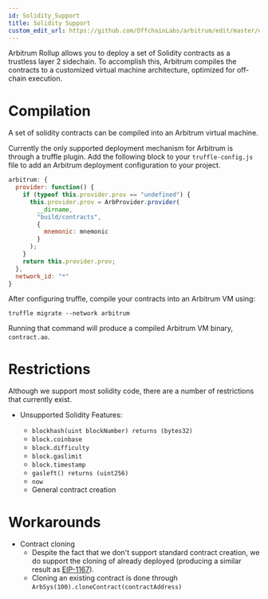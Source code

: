 ```yaml
---
id: Solidity_Support
title: Solidity Support
custom_edit_url: https://github.com/OffchainLabs/arbitrum/edit/master/docs/Solidity_Support.md
---
```


Arbitrum Rollup allows you to deploy a set of Solidity contracts as a trustless layer 2 sidechain. To accomplish this, Arbitrum compiles the contracts to a customized virtual machine architecture, optimized for off-chain execution.

# Compilation

A set of solidity contracts can be compiled into an Arbitrum virtual machine.

Currently the only supported deployment mechanism for Arbitrum is through a truffle plugin. Add the following block to your `truffle-config.js` file to add an Arbitrum deployment configuration to your project.

```js
arbitrum: {
  provider: function() {
    if (typeof this.provider.prov == "undefined") {
      this.provider.prov = ArbProvider.provider(
        __dirname,
        "build/contracts",
        {
          mnemonic: mnemonic
        }
      );
    }
    return this.provider.prov;
  },
  network_id: "*"
}
```

After configuring truffle, compile your contracts into an Arbitrum VM using:

`truffle migrate --network arbitrum`

Running that command will produce a compiled Arbitrum VM binary, `contract.ao`.

# Restrictions

Although we support most solidity code, there are a number of restrictions that currently exist.

-   Unsupported Solidity Features:

    -   `blockhash(uint blockNumber) returns (bytes32)`
    -   `block.coinbase`
    -   `block.difficulty`
    -   `block.gaslimit`
    -   `block.timestamp`
    -   `gasleft() returns (uint256)`
    -   `now`
    -   General contract creation

# Workarounds

-   Contract cloning
    -   Despite the fact that we don't support standard contract creation, we do support the cloning of already deployed (producing a similar result as [EIP-1167](https://github.com/ethereum/EIPs/blob/master/EIPS/eip-1167.md)).
    -   Cloning an existing contract is done through `ArbSys(100).cloneContract(contractAddress)`
